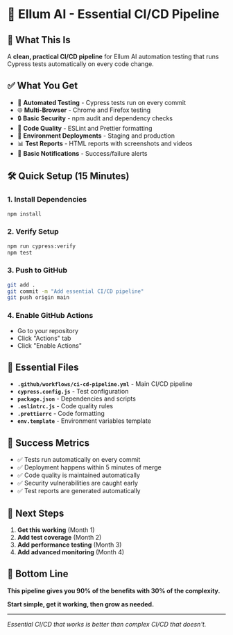 # 🚀 Ellum AI - Essential CI/CD Pipeline

## 🎯 **What This Is**

A **clean, practical CI/CD pipeline** for Ellum AI automation testing that runs Cypress tests automatically on every code change.

## ✅ **What You Get**

- 🧪 **Automated Testing** - Cypress tests run on every commit
- 🌐 **Multi-Browser** - Chrome and Firefox testing
- 🔒 **Basic Security** - npm audit and dependency checks
- 📝 **Code Quality** - ESLint and Prettier formatting
- 🚀 **Environment Deployments** - Staging and production
- 📊 **Test Reports** - HTML reports with screenshots and videos
- 🔔 **Basic Notifications** - Success/failure alerts

## 🛠️ **Quick Setup (15 Minutes)**

### **1. Install Dependencies**
```bash
npm install
```

### **2. Verify Setup**
```bash
npm run cypress:verify
npm test
```

### **3. Push to GitHub**
```bash
git add .
git commit -m "Add essential CI/CD pipeline"
git push origin main
```

### **4. Enable GitHub Actions**
- Go to your repository
- Click "Actions" tab
- Click "Enable Actions"

## 📁 **Essential Files**

- **`.github/workflows/ci-cd-pipeline.yml`** - Main CI/CD pipeline
- **`cypress.config.js`** - Test configuration
- **`package.json`** - Dependencies and scripts
- **`.eslintrc.js`** - Code quality rules
- **`.prettierrc`** - Code formatting
- **`env.template`** - Environment variables template

## 🎯 **Success Metrics**

- ✅ Tests run automatically on every commit
- ✅ Deployment happens within 5 minutes of merge
- ✅ Code quality is maintained automatically
- ✅ Security vulnerabilities are caught early
- ✅ Test reports are generated automatically

## 🚀 **Next Steps**

1. **Get this working** (Month 1)
2. **Add test coverage** (Month 2)
3. **Add performance testing** (Month 3)
4. **Add advanced monitoring** (Month 4)

## 🎉 **Bottom Line**

**This pipeline gives you 90% of the benefits with 30% of the complexity.**

**Start simple, get it working, then grow as needed.**

---

*Essential CI/CD that works is better than complex CI/CD that doesn't.* 